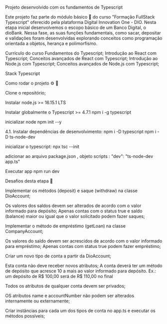 Projeto desenvolvido com os fundamentos de Typescript

Este projeto faz parte do módulo básico 🌱 do curso "Formação FullStack Typescript" oferecido pela plataforma Digital Innovation One - DIO. Nesta etapa inicial desenvolvemos o escopo básico de um Banco Digital, o dioBank. Nessa fase, as suas funções fundamentais, como sacar, depositar e validações foram desenvolvidas explorando conceitos como programação orientada a objetos, herança e polimorfismo.


Currículo do curso
Fundamentos do Typescript;
Introdução ao React com Typescript;
Conceitos avançados de React com Typescript;
Introdução ao Node.js com Typescript;
Conceitos avançados de Node.js com Typescript;

Stack
 Typescript



Como rodar o projeto ⚙️ 🧪

Clone o repositório;

Instalar node.js >= 16.15.1 LTS

Instalar globalmente o Typescript >= 4.7.1  npm i -g typescript

inicializar node npm init --y

4.1. Instalar dependências de desenvolvimento:  npm i -D typescript  npm i -D ts-node-dev

inicializar o typescript:  npx tsc --init

adicionar ao arquivo package.json , objeto scripts :  "dev": "ts-node-dev app.ts"

Executar app  npm run dev




Desafios desta etapa 🎯

 Implementar os métodos (deposit) e saque (withdraw) na classe DioAccount;

Os valores dos saldos devem ser alterados de acordo com o valor informado para depósito;
Apenas contas com o status true e saldo (balance) maior ou igual que o valor solicitado podem fazer saques;

 Implementar o método de empréstimo (getLoan) na classe CompanyAccount;

Os valores do saldo devem ser acrescidos de acordo com o valor informado para empréstimo;
Apenas contas com status true podem fazer empréstimo;

 Criar um novo tipo de conta a partir da DioAccount;

Esta conta não deve receber novos atributos;
A conta deverá ter um método de depósito que acresce 10 a mais ao valor informado para depósito. Ex.: um depósito de R$ 100,00 será de R$ 110,00 no final

 Todos os atributos de qualquer conta devem ser privados;

 OS atributos name e accountNumber não podem ser alterados internamente ou externamente;

 Criar instâncias para cada um dos tipos de conta no app.ts e executar os métodos possíveis;
